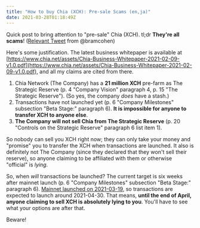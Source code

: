 ```yaml
---
title: "How to buy Chia (XCH): Pre-sale Scams (en,ja)"
date: 2021-03-28T01:18:49Z
---
```


Quick post to bring attention to "pre-sale" Chia (XCH). tl;dr **They're all scams**! ([Relevant Tweet](https://twitter.com/bramcohen/status/1375958173576622083) from @bramcohen)

Here's some justification. The latest business whitepaper is available at [https://www.chia.net/assets/Chia-Business-Whitepaper-2021-02-09-v1.0.pdf](https://www.chia.net/assets/Chia-Business-Whitepaper-2021-02-09-v1.0.pdf), and all my claims are cited from there.

1. Chia Network (The Company) has a **21 million XCH** pre-farm as The Strategic Reserve (p. 4 "Company Vision" paragraph 4, p. 15 "The Strategic Reserve"). (So yes, the company *does* have a stash.)
2. Transactions have not launched yet (p. 6 "Company Milestones" subsection "Beta Stage:" paragraph 6). **It is impossible for anyone to transfer XCH to anyone else**.
3. **The Company will not sell Chia from The Strategic Reserve** (p. 20 "Controls on the Strategic Reserve" paragraph 6 list item 1).

So nobody can sell you XCH right now; they can only take your money and "promise" you to transfer the XCH when transactions are launched. It also is definitely not The Company (since they declared that they won't sell their reserve), so anyone claiming to be affiliated with them or otherwise "official" is *lying*.

So, when *will* transactions be launched? The current target is six weeks after mainnet launch (p. 6 "Company Milestones" subsection "Beta Stage:" paragraph 6). [Mainnet launched on 2021-03-19](https://www.chia.net/2021/03/17/Chia-1.0.html), so transactions are expected to launch around 2021-04-30. That means, **until the end of April, anyone claiming to sell XCH is absolutely lying to you**. You'll have to see what your options are after that.

Beware!
